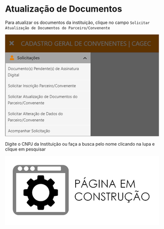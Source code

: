 # Atualização de Documentos

Para atualizar os documentos da instituição, clique no campo `Solicitar Atualização de Documentos do Parceiro/Convenente`

![](../.gitbook/assets/image%20%284%29.png)

Digite o CNPJ da Instituição ou faça a busca pelo nome clicando na lupa e clique em pesquisar

![](../.gitbook/assets/image%20%286%29.png)

